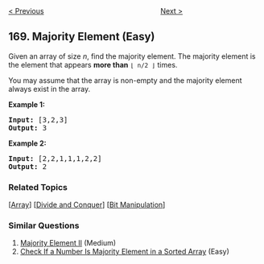 <!--|This file generated by command(leetcode description); DO NOT EDIT.    |-->
<!--+----------------------------------------------------------------------+-->
<!--|@author    Openset <openset.wang@gmail.com>                           |-->
<!--|@link      https://github.com/openset                                 |-->
<!--|@home      https://github.com/openset/leetcode                        |-->
<!--+----------------------------------------------------------------------+-->

[< Previous](https://github.com/openset/leetcode/tree/master/problems/excel-sheet-column-title "Excel Sheet Column Title")
　　　　　　　　　　　　　　　　
[Next >](https://github.com/openset/leetcode/tree/master/problems/two-sum-iii-data-structure-design "Two Sum III - Data structure design")

## 169. Majority Element (Easy)

<p>Given an array of size <i>n</i>, find the majority element. The majority element is the element that appears <b>more than</b> <code>&lfloor; n/2 &rfloor;</code> times.</p>

<p>You may assume that the array is non-empty and the majority element always exist in the array.</p>

<p><strong>Example 1:</strong></p>

<pre>
<strong>Input:</strong> [3,2,3]
<strong>Output:</strong> 3</pre>

<p><strong>Example 2:</strong></p>

<pre>
<strong>Input:</strong> [2,2,1,1,1,2,2]
<strong>Output:</strong> 2
</pre>

### Related Topics
  [[Array](https://github.com/openset/leetcode/tree/master/tag/array/README.md)]
  [[Divide and Conquer](https://github.com/openset/leetcode/tree/master/tag/divide-and-conquer/README.md)]
  [[Bit Manipulation](https://github.com/openset/leetcode/tree/master/tag/bit-manipulation/README.md)]

### Similar Questions
  1. [Majority Element II](https://github.com/openset/leetcode/tree/master/problems/majority-element-ii) (Medium)
  1. [Check If a Number Is Majority Element in a Sorted Array](https://github.com/openset/leetcode/tree/master/problems/check-if-a-number-is-majority-element-in-a-sorted-array) (Easy)
